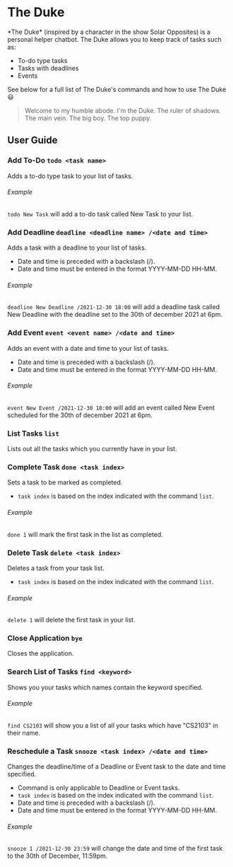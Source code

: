 # The Duke
<p>
*The Duke* (inspired by a character in the show Solar Opposites) is a personal helper chatbot. The Duke allows you to 
keep track of tasks such as:
</p>

 - To-do type tasks
 - Tasks with deadlines
 - Events

See below for a full list of The Duke's commands and how to use The Duke :smiley:

> Welcome to my humble abode. I'm the Duke. The ruler of shadows.
> The main vein. The big boy. The top puppy.

## User Guide

### Add To-Do `todo <task name>`
Adds a to-do type task to your list of tasks.
###### Example
`todo New Task` will add a to-do task called New Task to your list. 

### Add Deadline `deadline <deadline name> /<date and time>`
Adds a task with a deadline to your list of tasks.
 - Date and time is preceded with a backslash (/).
 - Date and time must be entered in the format YYYY-MM-DD HH-MM.
###### Example
`deadline New Deadline /2021-12-30 18:00` will add a deadline task called 
New Deadline with the deadline set to the 30th of december 2021 at 6pm.

### Add Event `event <event name> /<date and time>`
Adds an event with a date and time to your list of tasks.
- Date and time is preceded with a backslash (/).
- Date and time must be entered in the format YYYY-MM-DD HH-MM.
###### Example
`event New Event /2021-12-30 18:00` will add an event called
New Event scheduled for the 30th of december 2021 at 6pm.

### List Tasks `list`
Lists out all the tasks which you currently have in your list.

### Complete Task `done <task index>`
Sets a task to be marked as completed.
 - `task index` is based on the index indicated with the command `list`.
###### Example
`done 1` will mark the first task in the list as completed.

### Delete Task `delete <task index>`
Deletes a task from your task list.
- `task index` is based on the index indicated with the command `list`.
###### Example
`delete 1` will delete the first task in your list.

### Close Application `bye`
Closes the application.

### Search List of Tasks `find <keyword>`
Shows you your tasks which names contain the keyword specified. 
###### Example
`find CS2103` will show you a list of all your tasks which have 
"CS2103" in their name.

### Reschedule a Task `snooze <task index> /<date and time>`
Changes the deadline/time of a Deadline or Event task to the date and 
time specified.
- Command is only applicable to Deadline or Event tasks.
- `task index` is based on the index indicated with the command `list`.
- Date and time is preceded with a backslash (/).
- Date and time must be entered in the format YYYY-MM-DD HH-MM.
###### Example
`snooze 1 /2021-12-30 23:59` will change the date and time of the first
task to the 30th of December, 11:59pm.
